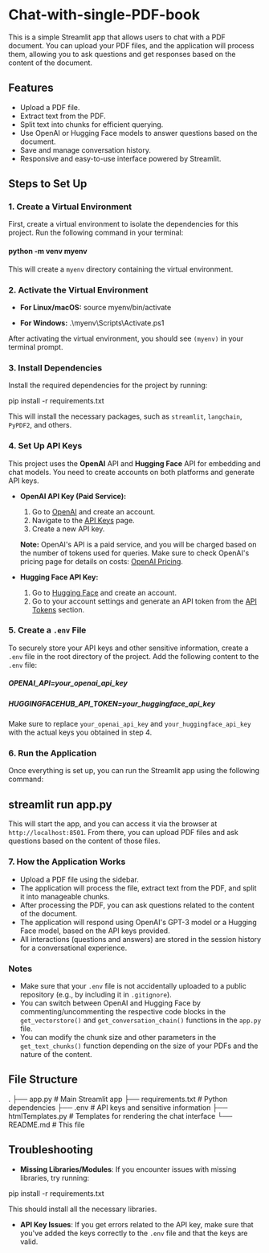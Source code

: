  # Chat-with-single-PDF-book

This is a simple Streamlit app that allows users to chat with a PDF document. You can upload your PDF files, and the application will process them, allowing you to ask questions and get responses based on the content of the document.

## Features
- Upload a PDF file.
- Extract text from the PDF.
- Split text into chunks for efficient querying.
- Use OpenAI or Hugging Face models to answer questions based on the document.
- Save and manage conversation history.
- Responsive and easy-to-use interface powered by Streamlit.

## Steps to Set Up

### 1. Create a Virtual Environment

First, create a virtual environment to isolate the dependencies for this project. Run the following command in your terminal:

#### python -m venv myenv

This will create a `myenv` directory containing the virtual environment.

### 2. Activate the Virtual Environment

- **For Linux/macOS:**
source myenv/bin/activate

- **For Windows:**
.\myenv\Scripts\Activate.ps1



After activating the virtual environment, you should see `(myenv)` in your terminal prompt.

### 3. Install Dependencies

Install the required dependencies for the project by running:

pip install -r requirements.txt


This will install the necessary packages, such as `streamlit`, `langchain`, `PyPDF2`, and others.

### 4. Set Up API Keys

This project uses the **OpenAI** API and **Hugging Face** API for embedding and chat models. You need to create accounts on both platforms and generate API keys.

- **OpenAI API Key (Paid Service):**
  1. Go to [OpenAI](https://beta.openai.com/signup/) and create an account.
  2. Navigate to the [API Keys](https://platform.openai.com/account/api-keys) page.
  3. Create a new API key.
  
  **Note:** OpenAI's API is a paid service, and you will be charged based on the number of tokens used for queries. Make sure to check OpenAI's pricing page for details on costs: [OpenAI Pricing](https://openai.com/pricing).

- **Hugging Face API Key:**
  1. Go to [Hugging Face](https://huggingface.co/) and create an account.
  2. Go to your account settings and generate an API token from the [API Tokens](https://huggingface.co/settings/tokens) section.

### 5. Create a `.env` File

To securely store your API keys and other sensitive information, create a `.env` file in the root directory of the project. Add the following content to the `.env` file:

##### OPENAI_API=your_openai_api_key
##### HUGGINGFACEHUB_API_TOKEN=your_huggingface_api_key


Make sure to replace `your_openai_api_key` and `your_huggingface_api_key` with the actual keys you obtained in step 4.

### 6. Run the Application

Once everything is set up, you can run the Streamlit app using the following command:

## streamlit run app.py

This will start the app, and you can access it via the browser at `http://localhost:8501`. From there, you can upload PDF files and ask questions based on the content of those files.

### 7. How the Application Works

- Upload a PDF file using the sidebar.
- The application will process the file, extract text from the PDF, and split it into manageable chunks.
- After processing the PDF, you can ask questions related to the content of the document.
- The application will respond using OpenAI's GPT-3 model or a Hugging Face model, based on the API keys provided.
- All interactions (questions and answers) are stored in the session history for a conversational experience.

### Notes

- Make sure that your `.env` file is not accidentally uploaded to a public repository (e.g., by including it in `.gitignore`).
- You can switch between OpenAI and Hugging Face by commenting/uncommenting the respective code blocks in the `get_vectorstore()` and `get_conversation_chain()` functions in the `app.py` file.
- You can modify the chunk size and other parameters in the `get_text_chunks()` function depending on the size of your PDFs and the nature of the content.

## File Structure

.
├── app.py # Main Streamlit app
├── requirements.txt # Python dependencies
├── .env # API keys and sensitive information
├── htmlTemplates.py # Templates for rendering the chat interface
└── README.md # This file



## Troubleshooting

- **Missing Libraries/Modules**: If you encounter issues with missing libraries, try running:

pip install -r requirements.txt

This should install all the necessary libraries.

- **API Key Issues**: If you get errors related to the API key, make sure that you've added the keys correctly to the `.env` file and that the keys are valid.
 